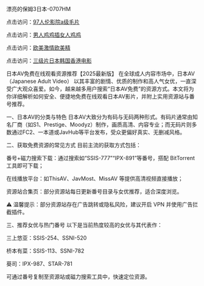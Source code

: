 漂亮的保姆3日本-0707HM

点击访问：<a href="https://vassv.pages.dev/">97人伦影院a级毛片</a>

点击访问：<a href="https://rtj-3zo.pages.dev/">男人鸡鸡插女人鸡鸡</a>

点击访问：<a href="https://cfad.pages.dev/">欧美激情欧美精</a>

点击访问：<a href="https://gda-c7m.pages.dev/">三级片日本韩国香港电影</a>

日本AV免费在线观看资源推荐【2025最新版】
在全球成人内容市场中，日本AV（Japanese Adult Video） 以其丰富的剧情、优质的制作和高人气女优，一直深受广大观众喜爱。如今，越来越多用户搜索“日本AV免费”的资源方式。本文将为你详细解析如何安全、便捷地免费在线观看日本AV影片，并附上实用资源站与番号推荐。

一、日本AV的分类与特色
日本AV大致分为有码与无码两种形式。有码片通常由知名厂商（如S1、Prestige、Moodyz）制作，画质高清、内容专业；而无码片则多数通过FC2、一本道或JavHub等平台发布，受众更偏好真实、无删减风格。

二、获取免费资源的常见方式
目前主流的获取方式包括：

番号+磁力搜索下载：通过搜索如“SSIS-777”“IPX-891”等番号，搭配 BitTorrent 工具即可下载；

在线播放平台：如ThisAV、JavMost、MissAV 等提供高清视频直接播放；

资源站合集页：部分资源站每日更新番号目录与女优推荐，适合深度浏览。

⚠️ 温馨提示：部分资源站存在广告跳转或隐私风险，建议开启 VPN 并使用广告拦截插件。

三、推荐女优与热门番号
以下是当前热度较高的女优与其代表作：

三上悠亚：SSIS-254、SSNI-520

桥本有菜：SSIS-113、SSNI-782

葵司：IPX-987、STAR-781

可通过番号复制至资源站或磁力搜索工具中，快速定位资源。



<span style="display:none;">[Canonical link](https://github.com/hjl678/6798 ）</span>

